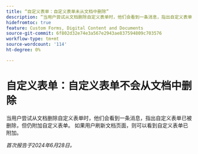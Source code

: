 ```yaml
---
title: “自定义表单：自定义表单未从文档中删除”
description: “当用户尝试从文档删除自定义表单时，他们会看到一条消息，指出自定义表单已被删除，但仍附加自定义表单。  如果用户刷新文档页面，则可以看到自定义表单已附加。”
hidefromtoc: true
feature: Custom Forms, Digital Content and Documents
source-git-commit: 6f802d32e74e3a567e2943ae837594809c703576
workflow-type: tm+mt
source-wordcount: '114'
ht-degree: 0%

---
```



# 自定义表单：自定义表单不会从文档中删除

当用户尝试从文档删除自定义表单时，他们会看到一条消息，指出自定义表单已被删除，但仍附加自定义表单。  如果用户刷新文档页面，则可以看到自定义表单已附加。

_首次报告于2024年6月28日。_
